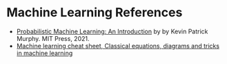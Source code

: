 # Machine Learning References

-  [Probabilistic Machine Learning: An Introduction](https://probml.github.io/pml-book/book1.html) by by Kevin Patrick Murphy. MIT Press, 2021.
-  [Machine learning cheat sheet, Classical equations, diagrams and tricks in machine learning](https://github.com/soulmachine/machine-learning-cheat-sheet)
